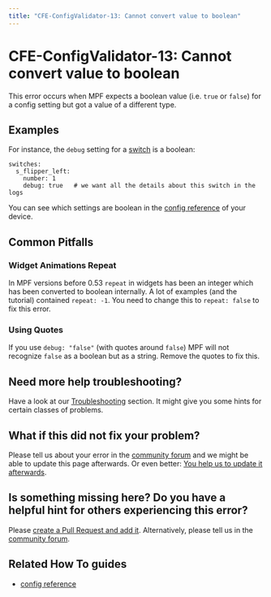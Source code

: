 ```yaml
---
title: "CFE-ConfigValidator-13: Cannot convert value to boolean"
---
```


# CFE-ConfigValidator-13: Cannot convert value to boolean

This error occurs when MPF expects a boolean value (i.e. `true` or
`false`) for a config setting but got a value of a different type.

## Examples

For instance, the `debug` setting for a
[switch](../config/switches.md) is a boolean:

``` mpf-config
switches:
  s_flipper_left:
    number: 1
    debug: true   # we want all the details about this switch in the logs
```

You can see which settings are boolean in the
[config reference](../config/index.md) of your
device.

## Common Pitfalls

### Widget Animations Repeat

In MPF versions before 0.53 `repeat` in widgets has been an integer
which has been converted to boolean internally. A lot of examples (and
the tutorial) contained `repeat: -1`. You need to change this to
`repeat: false` to fix this error.

### Using Quotes

If you use `debug: "false"` (with quotes around `false`) MPF will not
recognize `false` as a boolean but as a string. Remove the quotes to fix
this.

## Need more help troubleshooting?

Have a look at our [Troubleshooting](../troubleshooting/index.md) section. It might give you some hints for certain classes of
problems.

## What if this did not fix your problem?

Please tell us about your error in the [community forum](../community/index.md) and we might
be able to update this page afterwards. Or even better:
[You help us to update it afterwards](../about/help_docs.md).

## Is something missing here? Do you have a helpful hint for others experiencing this error?

Please
[create a Pull Request and add it](../about/help_docs.md). Alternatively, please tell us in the [community forum](../community/index.md).

## Related How To guides

* [config reference](../config/index.md)
